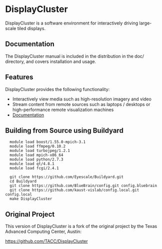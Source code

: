 # DisplayCluster

DisplayCluster is a software environment for interactively driving large-scale tiled displays. 

## Documentation

The DisplayCluster manual is included in the distribution in the doc/ directory, and covers installation and usage.

## Features

DisplayCluster provides the following functionality:
* Interactively view media such as high-resolution imagery and video
* Stream content from remote sources such as laptops / desktops or high-performance remote visualization machines
* [Documentation](http://bluebrain.github.io/DisplayCluster-0.4/index.html)

## Building from Source using Buildyard

```
  module load boost/1.55.0-mpich-3.1
  module load ffmpeg/0.10.2
  module load turbojpeg/1.2.1
  module load mpich-x86_64
  module load python/2.7.3
  module load qt/4.8.1
  module load fcgi/2.4.1

  git clone https://github.com/Eyescale/Buildyard.git
  cd Buildyard
  git clone https://github.com/BlueBrain/config.git config.bluebrain
  git clone https://github.com/kaust-vislab/config.local.git config.local
  make DisplayCluster
```

## Original Project

This version of DisplayCluster is a fork of the original project by the Texas Advanced Computing Center, Austin:

https://github.com/TACC/DisplayCluster





